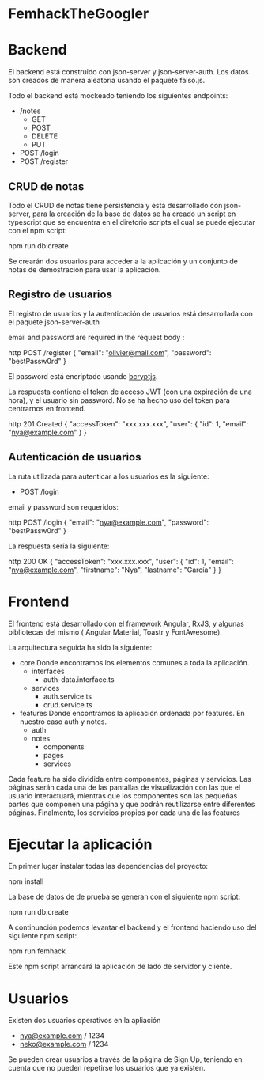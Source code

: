 # FemhackTheGoogler

# Backend

El backend está construido con json-server y json-server-auth. Los datos son creados de manera aleatoria usando el paquete falso.js.

Todo el backend está mockeado teniendo los siguientes endpoints:

- /notes
  - GET
  - POST
  - DELETE
  - PUT
- POST /login
- POST /register

## CRUD de notas

Todo el CRUD de notas tiene persistencia y está desarrollado con json-server, para la creación de la base de datos se ha creado un script en typescript que se encuentra en el diretorio scripts el cual se puede ejecutar con el npm script:

npm run db:create

Se crearán dos usuarios para acceder a la aplicación y un conjunto de notas de demostración para usar la aplicación.

## Registro de usuarios

El registro de usuarios y la autenticación de usuarios está desarrollada con el paquete json-server-auth

email and password are required in the request body :

http
POST /register
{
"email": "olivier@mail.com",
"password": "bestPassw0rd"
}

El password está encriptado usando [bcryptjs](https://github.com/dcodeIO/bcrypt.js).

La respuesta contiene el token de acceso JWT (con una expiración de una hora), y el usuario sin password. No se ha hecho uso del token para centrarnos en frontend.

http
201 Created
{
"accessToken": "xxx.xxx.xxx",
"user": {
"id": 1,
"email": "nya@example.com"
}
}

## Autenticación de usuarios

La ruta utilizada para autenticar a los usuarios es la siguiente:

- POST /login

email y password son requeridos:

http
POST /login
{
"email": "nya@example.com",
"password": "bestPassw0rd"
}

La respuesta sería la siguiente:

http
200 OK
{
"accessToken": "xxx.xxx.xxx",
"user": {
"id": 1,
"email": "nya@example.com",
"firstname": "Nya",
"lastname": "García"
}
}

# Frontend

El frontend está desarrollado con el framework Angular, RxJS, y algunas bibliotecas del mismo ( Angular Material, Toastr y FontAwesome).

La arquitectura seguida ha sido la siguiente:

- core Donde encontramos los elementos comunes a toda la aplicación.
  - interfaces
    - auth-data.interface.ts
  - services
    - auth.service.ts
    - crud.service.ts
- features Donde encontramos la aplicación ordenada por features. En nuestro caso auth y notes.
  - auth
  - notes
    - components
    - pages
    - services

Cada feature ha sido dividida entre componentes, páginas y servicios. Las páginas serán cada una de las pantallas de visualización con las que el usuario interactuará, mientras que los componentes son las pequeñas partes que componen una página y que podrán reutilizarse entre diferentes páginas. Finalmente, los servicios propios por cada una de las features

# Ejecutar la aplicación

En primer lugar instalar todas las dependencias del proyecto:

npm install

La base de datos de de prueba se generan con el siguiente npm script:

npm run db:create

A continuación podemos levantar el backend y el frontend haciendo uso del siguiente npm script:

npm run femhack

Este npm script arrancará la aplicación de lado de servidor y cliente.

# Usuarios

Existen dos usuarios operativos en la apliación

- nya@example.com / 1234
- neko@example.com / 1234

Se pueden crear usuarios a través de la página de Sign Up, teniendo en cuenta que no pueden repetirse los usuarios que ya existen.
